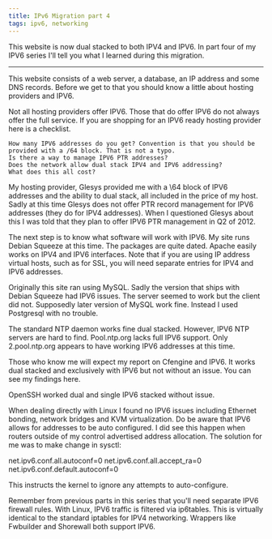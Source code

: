 ```yaml
---
title: IPv6 Migration part 4
tags: ipv6, networking
---
```


This website is now dual stacked to both IPV4 and IPV6. In part four of my IPV6
series I'll tell you what I learned during this migration.

---

This website consists of a web server, a database, an IP address and some DNS records. Before we get to that you should know a little about hosting providers and IPV6.

Not all hosting providers offer IPV6. Those that do offer IPV6 do not always offer the full service. If you are shopping for an IPV6 ready hosting provider here is a checklist.

    How many IPV6 addresses do you get? Convention is that you should be provided with a /64 block. That is not a typo.
    Is there a way to manage IPV6 PTR addresses?
    Does the network allow dual stack IPV4 and IPV6 addressing?
    What does this all cost?

My hosting provider, Glesys provided me with a \64 block of IPV6 addresses and the ability to dual stack, all included in the price of my host. Sadly at this time Glesys does not offer PTR record management for IPV6 addresses (they do for IPV4 addresses). When I questioned Glesys about this I was told that they plan to offer IPV6 PTR management in Q2 of 2012.

The next step is to know what software will work with IPV6. My site runs Debian Squeeze at this time. The packages are quite dated. Apache easily works on IPV4 and IPV6 interfaces. Note that if you are using IP address virtual hosts, such as for SSL, you will need separate entries for IPV4 and IPV6 addresses.

Originally this site ran using MySQL. Sadly the version that ships with Debian Squeeze had IPV6 issues. The server seemed to work but the client did not. Supposedly later version of MySQL work fine. Instead I used Postgresql with no trouble.

The standard NTP daemon works fine dual stacked. However, IPV6 NTP servers are hard to find. Pool.ntp.org lacks full IPV6 support. Only 2.pool.ntp.org appears to have working IPV6 addresses at this time.

Those who know me will expect my report on Cfengine and IPV6. It works dual stacked and exclusively with IPV6 but not without an issue. You can see my findings here.

OpenSSH worked dual and single IPV6 stacked without issue.

When dealing directly with Linux I found no IPV6 issues including Ethernet bonding, network bridges and KVM virtualization. Do be aware that IPV6 allows for addresses to be auto configured. I did see this happen when routers outside of my control advertised address allocation. The solution for me was to make change in sysctl:

net.ipv6.conf.all.autoconf=0
net.ipv6.conf.all.accept_ra=0
net.ipv6.conf.default.autoconf=0

This instructs the kernel to ignore any attempts to auto-configure.

Remember from previous parts in this series that you'll need separate IPV6 firewall rules. With Linux, IPV6 traffic is filtered via ip6tables. This is virtually identical to the standard iptables for IPV4 networking. Wrappers like Fwbuilder and Shorewall both support IPV6.

